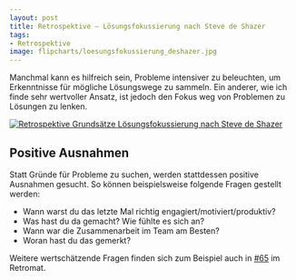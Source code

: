 ```yaml
---
layout: post
title: Retrospektive – Lösungsfokussierung nach Steve de Shazer
tags:
- Retrospektive
image: flipcharts/loesungsfokussierung_deshazer.jpg
---
```


Manchmal kann es hilfreich sein, Probleme intensiver zu beleuchten, um
Erkenntnisse für mögliche Lösungswege zu sammeln. Ein anderer, wie ich finde
sehr wertvoller Ansatz, ist jedoch den Fokus weg von Problemen zu Lösungen zu
lenken.

[![Retrospektive Grundsätze Lösungsfokussierung nach Steve de Shazer]({{site.baseurl}}/assets/img/posts/flipcharts/loesungsfokussierung_deshazer.jpg)]({{site.baseurl}}/assets/img/posts/flipcharts/loesungsfokussierung_deshazer.jpg)

## Positive Ausnahmen

Statt Gründe für Probleme zu suchen, werden stattdessen positive Ausnahmen
gesucht. So können beispielsweise folgende Fragen gestellt werden:

* Wann warst du das letzte Mal richtig engagiert/motiviert/produktiv?
* Was hast du da gemacht? Wie fühlte es sich an?
* Wann war die Zusammenarbeit im Team am Besten?
* Woran hast du das gemerkt?

Weitere wertschätzende Fragen finden sich zum Beispiel auch in
[#65](https://retromat.org/de/?id=65) im Retromat.
